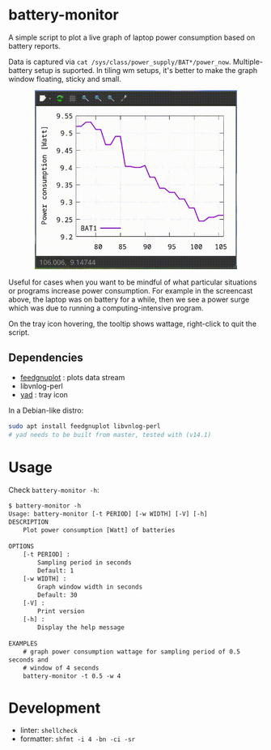 # battery-monitor
A simple script to plot a live graph of laptop power consumption based on
battery reports.

Data is captured via `cat /sys/class/power_supply/BAT*/power_now`.
Multiple-battery setup is suported. In tiling wm setups, it's better to make the
graph window floating, sticky and small.

<p align="center">
  <img width="400" src="docs/battery-monitor.gif">
</p>

Useful for cases when you want to be mindful of what particular situations or
programs increase power consumption. For example in the screencast above, the
laptop was on battery for a while, then we see a power surge which was due to
running a computing-intensive program.

On the tray icon hovering, the tooltip
shows wattage, right-click to quit the script.


## Dependencies
- [feedgnuplot](https://github.com/dkogan/feedgnuplot/) : plots data stream
- libvnlog-perl
- [yad](https://github.com/v1cont/yad) : tray icon

In a Debian-like distro:

```bash
sudo apt install feedgnuplot libvnlog-perl
# yad needs to be built from master, tested with (v14.1)
```

# Usage
Check `battery-monitor -h`:

```console
$ battery-monitor -h
Usage: battery-monitor [-t PERIOD] [-w WIDTH] [-V] [-h]
DESCRIPTION
    Plot power consumption [Watt] of batteries

OPTIONS
    [-t PERIOD] :
        Sampling period in seconds
        Default: 1
    [-w WIDTH] :
        Graph window width in seconds
        Default: 30
    [-V] :
        Print version
    [-h] :
        Display the help message

EXAMPLES
    # graph power consumption wattage for sampling period of 0.5 seconds and
    # window of 4 seconds
    battery-monitor -t 0.5 -w 4
```

# Development
- linter: `shellcheck`
- formatter: `shfmt -i 4 -bn -ci -sr`
